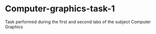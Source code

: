 # Computer-graphics-task-1
Task performed during the first and second labs of the subject Computer Graphics

